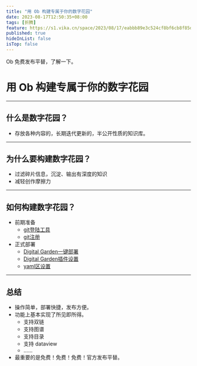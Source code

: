 ```yaml
---
title: "用 Ob 构建专属于你的数字花园"
date: 2023-08-17T12:50:35+08:00
tags: [折腾]
feature: https://s1.vika.cn/space/2023/08/17/eabbb89e3c524cf8bf6cb8f85d4946b1
published: true
hideInList: false
isTop: false
---
```


Ob 免费发布平替，了解一下。

<!--more-->

# 用 Ob 构建专属于你的数字花园
---

## 什么是数字花园？
+ 存放各种内容的，长期迭代更新的，半公开性质的知识库。
---

## 为什么要构建数字花园？
+ 过滤碎片信息，沉淀、输出有深度的知识
+ 减轻创作摩擦力
---

## 如何构建数字花园？
+ 前期准备
   + [git登陆工具](https://steampp.net/)
   + [git注册](https://github.com/)
+ 正式部署
   + [Digital Garden一键部署](https://dg-docs.ole.dev/advanced/hosting-alternatives/)
   + [Digital Garden插件设置](https://dg-docs.ole.dev/getting-started/04-appearance-settings/)
   + [yaml区设置](https://dg-docs.ole.dev/getting-started/03-note-settings/)
---

## 总结
+ 操作简单，部署快捷，发布方便。
+ 功能上基本实现了所见即所得。
	+ 支持双链
	+ 支持图谱
	+ 支持目录
	+ 支持 dataview
	+ ……
+ 最重要的是免费！免费！免费！官方发布平替。
